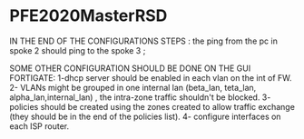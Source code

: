 # PFE2020MasterRSD

IN THE END OF THE CONFIGURATIONS STEPS :
the ping from the pc in spoke 2 should ping to the spoke 3 ;

SOME OTHER CONFIGURATION SHOULD BE DONE ON THE GUI FORTIGATE:
1-dhcp server should be enabled in each vlan on the int of FW.
2- VLANs might be grouped in one internal lan (beta_lan, teta_lan, alpha_lan,internal_lan) , the intra-zone traffic shouldn't be blocked.
3- policies should be created using the zones created to allow traffic exchange (they should be in the end of the policies list).
4- configure interfaces on each ISP router.
